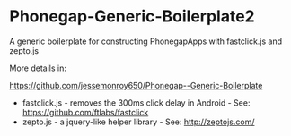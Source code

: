 # Phonegap-Generic-Boilerplate2
A generic boilerplate for constructing PhonegapApps with fastclick.js and zepto.js

More details in:

https://github.com/jessemonroy650/Phonegap--Generic-Boilerplate

* fastclick.js - removes the 300ms click delay in Android - See: https://github.com/ftlabs/fastclick
* zepto.js - a jquery-like helper library - See: http://zeptojs.com/